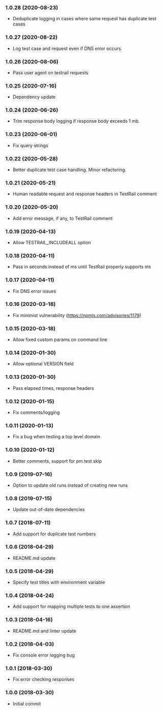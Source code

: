 ### 1.0.28 (2020-08-23)
* Deduplicate logging in cases where same request has duplicate test cases

### 1.0.27 (2020-08-22)
* Log test case and request even if DNS error occurs

### 1.0.26 (2020-08-06)
* Pass user agent on testrail requests

### 1.0.25 (2020-07-16)
* Dependency update

### 1.0.24 (2020-06-26)
* Trim response body logging if response body exceeds 1 mb.

### 1.0.23 (2020-06-01)
* Fix query strings

### 1.0.22 (2020-05-28)
* Better duplicate test case handling.  Minor refactoring.

### 1.0.21 (2020-05-21)
* Human readable request and response headers in TestRail comment

### 1.0.20 (2020-05-20)
* Add error message, if any, to TestRail comment

### 1.0.19 (2020-04-13)
* Allow TESTRAIL_INCLUDEALL option

### 1.0.18 (2020-04-11)
* Pass in seconds instead of ms until TestRail properly supports ms

### 1.0.17 (2020-04-11)
* Fix DNS error issues

### 1.0.16 (2020-03-18)
* Fix minimist vulnerability (https://npmjs.com/advisories/1179)

### 1.0.15 (2020-03-18)
* Allow fixed custom params on command line

### 1.0.14 (2020-01-30)
* Allow optional VERSION field

### 1.0.13 (2020-01-30)
* Pass elapsed times, response headers

### 1.0.12 (2020-01-15)
* Fix comments/logging

### 1.0.11 (2020-01-13)
* Fix a bug when testing a top level domain

### 1.0.10 (2020-01-12)
* Better comments, support for pm.test.skip

### 1.0.9 (2019-07-16)
* Option to update old runs instead of creating new runs

### 1.0.8 (2019-07-15)
* Update out-of-date dependencies

### 1.0.7 (2018-07-11)
* Add support for duplicate test numbers

### 1.0.6 (2018-04-29)
* README.md update

### 1.0.5 (2018-04-29)
* Specify test titles with environment variable

### 1.0.4 (2018-04-24)
* Add support for mapping multiple tests to one assertion

### 1.0.3 (2018-04-16)
* README.md and linter update

### 1.0.2 (2018-04-03)
* Fix console error logging bug

### 1.0.1 (2018-03-30)
* Fix error checking responses

### 1.0.0 (2018-03-30)
* Initial commit
